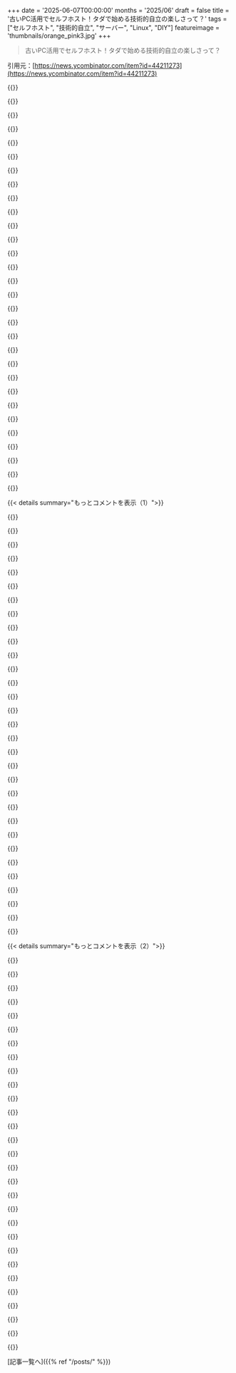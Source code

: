 +++
date = '2025-06-07T00:00:00'
months = '2025/06'
draft = false
title = '古いPC活用でセルフホスト！タダで始める技術的自立の楽しさって？'
tags = ["セルフホスト", "技術的自立", "サーバー", "Linux", "DIY"]
featureimage = 'thumbnails/orange_pink3.jpg'
+++

> 古いPC活用でセルフホスト！タダで始める技術的自立の楽しさって？

引用元：[https://news.ycombinator.com/item?id=44211273](https://news.ycombinator.com/item?id=44211273)




{{<matomeQuote body="おーっと、宣伝タイム失礼！<br>セルフホスティングのためにわざわざハードウェア買う必要ないぜ。数年経ったローエンドPCはWindowsだと使い物にならないけど、Linuxサーバーとしてはまだまだ十分イケる。君か友達の家に古いノートPCが転がってる可能性は結構高いし、それを再利用できるんだ。<br>俺は2011年のi3で2ユーザー向けにやってるけど、2025年になってもアップグレードの必要は感じないね。<br>ノートPCはアイドル時の消費電力もかなり効率良いから、長い目で見るとデスクトップより理にかなってる。これから始める人にとっては、最高の最初のサーバーになるよ。<br>（あ、ノートPCにUPS機能なんて付いてないよ。24x7で電源繋ぎっぱなしにするならバッテリーは外すことをオススメするぜ）<br>1: https://www.kassner.com.br/en/2023/05/16/reusing-old-hardwar..." userName="kassner" createdAt="2025/06/08 06:20:12" color="#ff33a1">}}




{{<matomeQuote body="そうだね、でもRAID6/RAIDZ2以下だと、無視できないレベルでデータ損失のリスクがあるって言えるよ。多くのノートPCはSATA/M.2ポートが足りないから、パリティRAIDは組めない。RAIDが提供する回復力を求めるなら、新しいハードウェアが必要になるね。「バックアップは最低2箇所の物理的に異なる場所に」っていうルールに従うなら、理想的には違うマシンで2回RAID組むことになるかな。" userName="cherryteastain" createdAt="2025/06/08 07:01:27" color="#45d325">}}




{{<matomeQuote body="これ俺だけじゃなかったんだ！嬉しいね。古いノートPCはRaspberry Piより断然良いし、タダで手に入ることも多いし、電力効率も良いもんね。" userName="anotherpaul" createdAt="2025/06/08 06:26:54" color="">}}




{{<matomeQuote body="正直、個人利用でRAIDの必要性がマジで分からないんだよね。RAIDってバックアップじゃないし、どうせ頻繁に増分バックアップは取る必要があるわけでしょ。99.99%のアップタイムが必要な場合にだけ意味があるんじゃない？<br>あー、たくさんの人が依存してるサービスをホストしてるなら分かるかも（それでもダウンタイムの原因は他が主だと思うけど）でもr/DataHoarderでメディア保管にRAID使ってる人たちを見ると、マジでありえんって思うわ。" userName="PhilipRoman" createdAt="2025/06/08 09:58:45" color="">}}




{{<matomeQuote body="今、まさに13年前のAcerノートPCにLinux Mint XFCE入れて使ってるところから投稿してるよ。古い技術を捨てるのがいつも勿体ないって思うんだ。だから新しいノートPCを買う時が来た時、こいつをHDMIでリビングのテレビに繋いで、25ドルのLogitech K400+ワイヤレスキーボード/トラックパッドを買ったら、今も全然問題なく動いてる。ウェブサーフィン、YouTube、NetflixもOKだし、たまにVS CodeやThunderbirdを開いて仕事関係のチェックもする。Steamのインディーゲームだっていくつかゲームパッドで動くよ。<br>FrameworkノートPCなら、このダイナミクスをさらに加速させるんだろうな。残念ながら俺の住んでる国には発送してないんだ。" userName="safety1st" createdAt="2025/06/08 08:51:35" color="#45d325">}}




{{<matomeQuote body="”タダで電力効率が良い”って言うけど、タダはそうだよ。電力効率は違うね。2年ごとにノートPC買い替えるならともかく、それより古いとそんなに効率良くないはずだよ。" userName="Onavo" createdAt="2025/06/08 06:32:20" color="">}}




{{<matomeQuote body="Lenovo ThinkCentre Mini-PCとかもオススメできるよ。会社がハードウェアをアップグレードする時に、よく安く手に入るんだ。こういうマシンもアイドル時は電力効率が良いし、ノートPCよりさらに場所を取らないし、ケースファンもすごく静かだよ（ノートPCだと負荷がかかるとうるさいことがあるからね）。<br>俺は今、Syncthing, Forgejo, Pi-hole, Grafana, DB, Jellyfinとか色々、i5（第6世代か第7世代）のM910で動かしてるけど、全然問題ないね。" userName="mkayokay" createdAt="2025/06/08 06:43:09" color="#785bff">}}




{{<matomeQuote body="俺の2011年のノートPCは、SATA SSD2台繋いでアイドル時8Wだよ。第10世代IntelのMini-PCは、SSD1台でアイドル時5W。3W差は大したことないけど、Mini-PCに180ドル払ったことを考えたら、タダのPCで元を取るのに何年もかかる計算になるね。" userName="kassner" createdAt="2025/06/08 07:29:14" color="">}}




{{<matomeQuote body="本題だけど、俺がコンピューティングとLinuxにハマったのはこれがきっかけなんだ。高校卒業してすぐ家を出て、唯一のPCは初代Mac Miniと、 blazing 1GhzのシングルコアIntel Atom（32bit）の小さなネットブックだけだった。XPですら遅かったよ。Vistaも当時比較的新しかったWindows 7もインストールできなかった。<br>友達がLinuxのことを教えてくれたんだ。だから失うものはないと思って試してみた。自分が何を得るかは知らなかったけどね。<br>結局どっぷりハマったよ。地元のコミュニティカレッジのゴミ箱からコンピューターを拾ってきて、まあまあまともなマシンをいくつか組み立てられた。今でも古いコンピューターを拾ってきては適当なサーバーにしてるんだ。ノートPCやスマホはだいたい使えるね。全部ができるわけじゃないけど、そこがポイントじゃないんだ。10年前のスマホでもまだ何ができるか知ったら驚くと思うよ。<br>自慢したいわけじゃなくて、マジで何もなくても色んなことができるってことをみんなに知ってほしいんだ。当時はその日暮らしだった。誰も経験してほしくない状況だけど、思ってるよりずっとたくさんのタダのハードウェアがあるんだぜ。みんな色々捨ててるんだ。壊れてすらいない物もたくさん！俺が学んだのは、全部当時5年以上前の物だった。ピカピカの物なんて必要ないし、正直言って、初心者段階を超えないとそこから大きなメリットは得られないんだ。大変だけど、大抵のことは最初は大変だろ。一番大事なのは、それを遊びに変える方法を学ぶことだよ。" userName="godelski" createdAt="2025/06/08 19:15:36" color="#785bff">}}




{{<matomeQuote body="そうそう、最近のゴミ箱から拾えるものってマジでアメージングだよ。俺は壊れたLenovo P720ワークステーションを2台拾って、デュアルXeon silver 32コア、64GB ECC RAMのマシンを動くようにしたんだ。電力はめっちゃ食うけど、3年かけてECC RAMデスクトップを買い足すよりはるかに金がかからない。ぶっ壊れても、部品交換1時間くらいしかかかってないから、コストはほぼゼロだよ。" userName="neepi" createdAt="2025/06/08 22:05:38" color="#38d3d3">}}




{{<matomeQuote body="ノートPCのバッテリーをUPS代わりに使うなら、Thinkpadみたいなビジネス向けPCがいいかも。BIOS/UEFIでバッテリー管理設定できるから、常時繋ぎっぱなしでも劣化しにくいんだって。2010年のThinkpadにもあったらしいよ。使えるバッテリー付きが見つかればいいね！" userName="thatspartan" createdAt="2025/06/08 11:38:30" color="#ff5c5c">}}




{{<matomeQuote body="うちの2011年のノートPCは、SATA SSD2枚でアイドル時8Wだって。Raspberry Pi 4はアイドル3W以下、負荷かかっても6Wちょいなんだってさ。古いPCの消費電力は、あんまりメリットじゃないね。" userName="motorest" createdAt="2025/06/08 07:48:30" color="#785bff">}}




{{<matomeQuote body="冗長性ってホント価値あるよね。安く組めるし。でも、ドライブが壊れるまではその価値に気づかないかもね。でもRAID 5なら、動かしたまま壊れたドライブだけ交換できるから、ダウンタイムなしで済むよ！" userName="j45" createdAt="2025/06/09 01:57:01" color="#ff5733">}}




{{<matomeQuote body="“壊れてもパーツ交換1時間だけ”って、それが魅力なんだと思う。お金ない時って、高いもの触るの怖いじゃん？何が高いかもすぐ。でも、ゴミ捨て場とかで拾ったやつなら…壊しても別にいっか、ってなるよね？" userName="godelski" createdAt="2025/06/09 03:03:20" color="">}}




{{<matomeQuote body="i5入りのM910とかM920qは良い選択だね。中古で$100〜$160なら超お得。でも、長く使うならディスクの状態はチェックしといた方がいいよ（結構劣化してるかも）。新しいモデルは$300超えるし。Minisforum MS-01ってのもあるけど、これは$500近くするから、SFP+とかPCIEが必要ならって感じかな。" userName="zer00eyz" createdAt="2025/06/08 15:53:13" color="#38d3d3">}}




{{<matomeQuote body="バッテリー外すの、なんで勧めるの？火事の心配？最近のノートPCなら、ずっと繋ぎっぱなしでも問題ないんじゃない？それに、そもそも簡単にバッテリー外せない機種も多いでしょ？" userName="shawabawa3" createdAt="2025/06/08 10:33:39" color="">}}




{{<matomeQuote body="Macbookも、ずっと電源繋ぎっぱなしにしてると、自動でバッテリー管理してくれるらしいよ。" userName="cguess" createdAt="2025/06/08 12:43:24" color="">}}




{{<matomeQuote body="あとね、古いノートPCってキーボードとか画面（クラッシュカート）とバッテリー（UPS）が元々付いてるのが良いよね。ホームラボ始めるには最適だよ。唯一の弱点は、他の人も言ってたけど、ストレージ（RAID）の拡張性が低いことかな。" userName="imrejonk" createdAt="2025/06/08 08:03:32" color="#ff5733">}}




{{<matomeQuote body="Linux/debian向けに、この記事みたいに何かできることある？これはOSの機能だろうし、MacbookにLinux入れただけじゃダメだよね？" userName="kassner" createdAt="2025/06/08 13:25:02" color="">}}




{{<matomeQuote body="2012年のMac-Miniが貰い物であるんだけど、元々クソ遅かったんだ。macOSアプデしたら使い物にならなくなった。YouTube見ながらSSD換装して、Debian入れて、さらにCasaOSっていうホームサーバーOSを入れたら爆速になった！Navidromeで音楽聴けるし、Wireguardで外からアクセスできる。Dockerは謎だけど、いっぱい学べたよ。" userName="m-localhost" createdAt="2025/06/08 09:55:28" color="#ff5c5c">}}




{{<matomeQuote body="Framework laptopでポータブルサーバー作って持ち運びたい！i7のパワーを詰め込んだコンパクトなやつ。いつかやりたいToDoリストに入ってるんだ。<br>＞ I bet Framework laptops would take this dynamic into overdriveIt’s in my (long-term) TODO list to build my own enclosure for a Framework motherboard, to make a portable server to carry around during long trips. Something compact that carries the punch of an i7. One day…" userName="kassner" createdAt="2025/06/08 18:44:32" color="">}}




{{<matomeQuote body="ずっと貧乏だったから、タダでできることが大事なんだよね。壊れても大丈夫なように、最近見つけたLenovo M70sに部品足して使ってる。高っかいM4 Macbook Proも持ってるけど、古いのも手放せないんだ。いつ何があるかわからないから、両方の世界に足跡を残しとくのが賢いと思う。" userName="neepi" createdAt="2025/06/09 06:31:08" color="">}}




{{<matomeQuote body="今はtiny mini microマシンが一番コスパ良いみたいだよ。ServethehomeのプロジェクトとかeBayでよく売られてる。この前i5 9400TのLenovo m720qを16GBメモリ付きで100ポンドでゲットしたんだ。消費電力も少ないけど、10GbデュアルSFP NIC入れたらちょっと変わったかな。<br>https://www.servethehome.com/introducing-project-tinyminimic..." userName="philjohn" createdAt="2025/06/08 18:55:15" color="#ff5c5c">}}




{{<matomeQuote body="メディアドライブにはsnapraidがいい感じだよ。ファイルの削除や変更があまりない用途なら、色んな容量のドライブを混ぜて使えるし、パリティでちょっとしたバックアップにもなる。いいところは、どのドライブが壊れたり取り出されたりしても、他のドライブのデータはいつでも読めるところ。<br>I like snapraid for media drives. As long as it’s something without lots of deletes and changes, I bet more space and can use mixed drives and get a bit of a backup too since it’s a manual sync to create or update the “parity”. And the added advantage that any drive taken out or they dies you still can read any if the content on the other drives at any time." userName="xcrunner529" createdAt="2025/06/09 02:52:05" color="#785bff">}}




{{<matomeQuote body="Dell Optiplex Microシリーズもオススメだよ。外付け電源で省エネ。第8世代i5くらいのモデルならeBayで100〜150ドルで手に入る。ほとんどのセルフホスト用途に十分すぎるパワーだし、32〜64GBのRAMとSSD 2台も載せられるよ。" userName="huuhee3" createdAt="2025/06/08 06:49:42" color="#785bff">}}




{{<matomeQuote body="俺は10年前のThinkpad、Core i3でArch Linux入れて使ってるよ。DiscordとかWebアプリはたまに重いけど、普段使いは全然問題なし。ちょっと知識があれば、古いマシンでも結構いけるんだよね。" userName="agumonkey" createdAt="2025/06/08 20:42:33" color="">}}




{{<matomeQuote body="Lenovo M920q、ホームサーバーに完璧なのに、M.2コネクタがケチられてるのがムカつく！2xM.2と1xSATA構成にしたいなら、Intel NUCのTallモデルにするしかないんだよね。" userName="kassner" createdAt="2025/06/08 18:11:44" color="">}}




{{<matomeQuote body="キーポイントは消費電力の6Wだよ。Raspberry Piはアイドル状態ならいいけど、負荷がかかるとすぐスロットルされちゃう。ミニPCやラップトップの方が、アイドルとバースト時の電力効率のバランスが良いんだ（6W/3W vs 35W/8Wみたいな）。前にRPiでセルフホストしてたんだけど、力不足だったんだよね。<br>1: https://www.kassner.com.br/en/2022/03/16/update-to-my-zfs-ba..." userName="kassner" createdAt="2025/06/08 08:09:17" color="#ff5733">}}




{{<matomeQuote body="もしM.2スロットが2つ欲しいなら、p330がいいよ。M920qと同じフォームファクタなんだ。<br>https://www.ebay.co.uk/itm/116583724775" userName="philjohn" createdAt="2025/06/08 18:58:40" color="#ff5733">}}




{{<matomeQuote body="俺の古いPCのスペックはCPUがIntel i7-3630QM (8) @ 3.400GHzで、GPUはNVIDIA GeForce GT 640M、メモリは7818MiBだよ。確かに古さは否めないけど、TVの解像度が1366x768だからこれで十分だったんだ。特にCPUは本当に優秀だったね。ウィンドウマネージャーにXFCEを使ってるのも大きいと思う。XFCEはすごく軽くてキビキビ動くから。" userName="safety1st" createdAt="2025/06/09 12:57:02" color="#45d325">}}




{{< details summary="もっとコメントを表示（1）">}}

{{<matomeQuote body="セルフホストに挑戦するなら、俺はぜひProxmoxを古いハードにインストールすることをおすすめするよ。そして、動かすサービスごとに個別のLXCやVMを使うんだ。DockerコンテナよりもLXCの方が管理しやすいし、理解しやすいと思うのは俺だけかな？<br>あと、コミュニティがメンテしてる素晴らしいスクリプト集があるんだ。これがDockerみたいに手軽に使えるようにしてくれるんだよ：<br>https://community-scripts.github.io/ProxmoxVE/scripts<br>ソフトウェアがDebian（ProxmoxのベースOS）で直接動くものなら、可能な限りLXCを使うようにしてるんだけど、Home AssistantのHAOSみたいにもっと細かい制御が必要な場合はVMが使えるのがいいね。Proxmoxだと、ディスクみたいなものをLXC間で共有するのも比較的簡単だし、自動バックアップも組み込まれてるんだ。" userName="briHass" createdAt="2025/06/08 12:56:14" color="#ff5c5c">}}




{{<matomeQuote body="’何がベスト’かっていうのは、ユースケース（と予算）によると思うんだ。俺はProxmoxを何台かのサーバーで動かしてるけど、すごくいいよ。<br>でも、メインのNASサーバーにはUnraidを動かしてるんだ。これは完全にZFSのドライブ設定のため。色々なサイズやメーカーのドライブを寄せ集めて使えるのは、自宅マシンだとかなり価値があって、すごくお金を節約できるんだよね。" userName="esskay" createdAt="2025/06/09 07:41:38" color="#45d325">}}




{{<matomeQuote body="慣れてるものによると思うよ。LXCコンテナは軽量な擬似VMみたいなものだと思うけど、Dockerはもっと、維持管理せずにすぐに捨てて作り直す、本当に一時的なコンテナっていう感じかな。データだけ保持するんだ。" userName="fourfour3" createdAt="2025/06/10 07:52:38" color="">}}




{{<matomeQuote body="そうそう、俺の環境は全部Proxmox VEとProxmox Backup Serverがベースなんだ。ゲーミングPCだってProxmoxの上にVMを置いて、GPUをパススルーしてるくらいだよ。これ以上ないくらい満足してる。" userName="internet101010" createdAt="2025/06/09 07:47:39" color="#ff33a1">}}




{{<matomeQuote body="俺はlxdでlxcコンテナを管理してるんだけど、何か見落としてることあるかな？" userName="leosanchez" createdAt="2025/06/08 12:59:44" color="">}}




{{<matomeQuote body="便利でだいたい分かりやすいUIと、バックアップ/リストアみたいな便利なツールが組み込まれてるよ。必須ってわけじゃないけど、もし誰かが始めようとしてるなら、Proxmoxにはやり方に関するドキュメントがたくさんあるし、UIのおかげでウェブサイトやLLMからコピペした設定コードで自分で墓穴を掘ることも少なくなるよ。" userName="nullwarp" createdAt="2025/06/08 13:09:11" color="">}}




{{<matomeQuote body="個人的には、自分の管理/仮想化レイヤーを管理したくなかったんだ。設定をいじりたくならない、全部入りのISOが欲しかった。新しいPMインストールにコンテナのバックアップだけをリストアできて、ホスト側で何か足りないものを心配したくなかった（可能な限りね）。<br>あと、ProxmoxがWeb UIから全部管理できるのも好きだよ。ほとんどのことはLXDでもできるんだろうけど、俺がセットアップした当時はProxmoxが標準的だったんだ（その頃はLXDはまだそこまで洗練されてなかった）。" userName="briHass" createdAt="2025/06/08 13:41:57" color="#ff5c5c">}}




{{<matomeQuote body="セルフホストしたい気持ちはわかるけど、したくない気持ちもわかるよ。セルフホストってのはマジで大変なんだ。Dockerのアップデートが必要だったり、たまに壊れたりするし、自分だけが問題に直面して一人で解決策を探すことになる。それに、うまくいったとしても、たいていちょっと不格好なんだよね。<br>俺がセルフホストしてるツールは、本当にごく一部で、ちゃんと動いてて時間を節約してくれるものだけ（一番はFireflyかな）。でも、結局壊れて諦めた設定にかなりの時間を無駄にしたのは神のみぞ知るって感じだよ。<br>最近は、会社がプライバシーを尊重してて値段も妥当なら、お金を払ってサービスを使うのも全然アリだと思ってるんだ。" userName="aucisson_masque" createdAt="2025/06/07 22:51:16" color="">}}




{{<matomeQuote body="＞ docker<br>そこに問題があるんだよ。Dockerはストレージやネットワーキングに間接的な層を追加するし、セキュリティアップデートとかのためにコンテナを作り直すか、他の誰かがやってくれるのを待つ必要があって、アップグレードも難しくなるんだ。<br>もし upstreamのOSベンダーパッケージとしてデプロイできるものとか、シングルバイナリ（goベースのプロジェクトがよくそう）なものだけにするなら、長期的にはもっと楽になる可能性が高いよ。" userName="zdw" createdAt="2025/06/07 23:50:39" color="#38d3d3">}}




{{<matomeQuote body="まあ、Dockerには良いとこ悪いとこあるよね。Dockerなら同じマシンで違うものを2つ以上動かせるし、別々にアップデートできる。これは、片方が欲しい機能をリリースしたのに、もう片方が大事なものを壊すようなアップデートをした時に結構重要。OSで動かすと両方アップデートしなきゃいけないことが多い。シングルバイナリもたまに良いけど、メモリとディスクスペースがもっと必要になる。（まあ、俺がセルフホスト始めた1996年頃よりは大分マシだけど、それでも問題になることはあるね）" userName="bluGill" createdAt="2025/06/08 00:31:31" color="">}}




{{<matomeQuote body="システムdでシングルバイナリを動かすのが、同じバイナリとそのDockerコンテナレイヤー、そしてDocker自体のオーバーヘッドがあるシステムで動かすより、なんでメモリやディスク容量が必要なんだ？<br>バージョンの衝突は認めるけど、それがどれだけ頻繁に起こる？特にOSベンダーの公式リポジトリからほとんど持ってくるならね。<br>一番多い衝突は、全部がポート80／443を使いたがることだけど、ほとんどのセルフホストサービスは内部ポートで動かして、1つのWebサーバー（ApacheとかnginxとかCaddyとか好きなやつを選べばいい）をフロントに置けば解決できるじゃん。" userName="zdw" createdAt="2025/06/08 01:22:12" color="#ff5733">}}




{{<matomeQuote body="’そこが問題’だって？Dockerはストレージとかネットワークに間接的な層を追加して、セキュリティとかアップデートを受けるにはコンテナを再構築するか、他の人にやってもらう必要があってアップグレードが難しいって？<br>君の言ってること、全然意味分かんないんだけど。Dockerは抽象化レイヤーとしてめっちゃ上手く機能するよ。Docker上で動いてるものは何でも、アップグレードするのがめちゃくちゃ簡単で、心配することすらないくらい。君の主張は的外れすぎて、全部ポイントを逆に捉えちゃってるよ。<br>おまけに、Docker swarm modeを使えばクラスタリングまでタダで手に入る。<br>’OSベンダーのパッケージか、シングルバイナリ（Goベースのプロジェクトはよくやるね）に固執すれば、長い目で見てもっと良い時間が過ごせるだろう’って？<br>君にニュースだよ。実は、今じゃフル機能のKubernetesディストリビューションだって、snapパッケージをさくっとインストールするだけでLinuxディストリビューション上で動くんだから驚くべきだよ。" userName="motorest" createdAt="2025/06/08 07:53:07" color="">}}




{{<matomeQuote body="マジかよ、いやありえない。Dockerは超絶便利だから、パッケージマネージャーとか手動インストールには二度と戻れないね。" userName="phito" createdAt="2025/06/08 06:21:52" color="">}}




{{<matomeQuote body="さっきの2つの段落がなんか対立してるみたいに聞こえたなら、ごめん（後から考えればそう聞こえたのは明らかだけど）。トレードオフがあるんだ。シングルバイナリは、Dockerと共有ライブラリを使うライブラリの間くらいの位置づけ。何が合ってるかは君の状況次第だよ。俺は自分のセルフホスト環境で3つ全部使ってるし、君もおそらくそうすべきだよ。" userName="bluGill" createdAt="2025/06/08 02:10:13" color="">}}




{{<matomeQuote body="それに同意するよ。Dockerにはたくさんの使い道があるけど、セルフホストはその一つじゃないね。セルフホストするなら長期的に考えたいし、色々いじるのに飽きる時がくるってことを考慮したい。<br>だから、ちゃんとしたディストリビューションでパッケージ化されたソフトウェアを使い続けるのがたぶん正しいやり方だと思う。これがLinuxとかBSDディストリビューションの忘れられがちな付加価値、つまり一貫性のあるシステムとメンテナンス、そして簡単なアップグレードパスだよ。<br>Umbrelみたいなのは例外で、あれはDockerをパッケージマネージャーとして使って全部メンテしてるからOKだと思う。" userName="sunshine-o" createdAt="2025/06/08 07:16:20" color="">}}




{{<matomeQuote body="彼らが言ったことは絶対に全部理にかなってるね。<br>君が言ってることは、ほとんどのエンタープライズ環境でさえ完全にやりすぎだよ。ホームサーバーでeBookとかペーパーレス文書をホストする話をしてるのに、Kubernetesクラスターが動かすのに十分簡単だから良いソリューションだって示唆してる？狂気だね。<br>’ニュースがある’って？<br>ニュースがあるのは君の方だよ：Dockerを使う必要がないもの（つまり、公式にサポートされてる唯一のデプロイ方法じゃないもの）に使うのは、食料品を車のトランクに入れて、その車をトラックの荷台に乗せて、それからトラックで家に帰るみたいなもんだよ。「車のマニュアルトランスミッションをトラックのオートマチックトランスミッションで抽象化するんだ」って言うみたいにね。すごいね、それで自分がボスだって見せつけてるつもりだろうけど。<br>オペレーティングシステムは簡単だよ。君はただKool Aidに騙されちゃっただけさ。" userName="movedx" createdAt="2025/06/08 09:50:24" color="#ff5c5c">}}




{{<matomeQuote body="Dockerを使ってる場合、共有ライブラリを使うことで何か節約になるの？Dockerは全部コピーすると思ってた。つまり、各コンテナが独自の共有ライブラリを持ってて、それらのコンテナ全部を動かしてるOSも独自に持ってるんじゃないの？" userName="Lvl999Noob" createdAt="2025/06/08 04:08:52" color="">}}




{{<matomeQuote body="＞＞Oh my god no, docker is so damn useful I will never return to package managers/manual installation.<br>これね。この「コンテナ反対」のコメントって、コンテナのこと何も知らない人が、30年前の技術にしがみついて、たった5分でも何か他のことを調べるのを拒否してるみたいに見えるわ。" userName="motorest" createdAt="2025/06/08 07:55:24" color="">}}




{{<matomeQuote body="必ずしもそうじゃないよ。君はまだ同じカーネルの中で動いてるわけだし。<br>もし君のイメージが同じベースコンテナを使ってるなら、ライブラリは一度しか存在しなくて、Dockerじゃないセットアップと同じメリットが得られるんだ。<br>これはストレージドライバーによるけどね。少なくともデフォルトの、そして一番一般的なoverlayfsドライバーではそうだよ。[1] https://docs.docker.com/engine/storage/drivers/overlayfs-dri..." userName="kilburn" createdAt="2025/06/08 04:38:09" color="#ff5c5c">}}




{{<matomeQuote body="みんなDockerに頼りすぎだよ。プロとしてDockerやk8sをいっぱい使ったけど、Nixosとsystemdの方がメンテやデバッグは断然楽。コンテナは分離のために使うべきで、’docker pull’のためじゃないんだ。Dockerって静的リンクとか宣言的OS設定の下位互換みたいだよね。" userName="ndriscoll" createdAt="2025/06/08 11:41:48" color="#ff33a1">}}




{{<matomeQuote body="Dockerをそんなに頻繁にアップデートする必要ある？俺の環境はDocker自体を1年以上アプデしてないよ。イメージは更新するけど、月1回15分くらいかな。<br>会社のプライバシー尊重は期待薄だし、信用するのも難しいと思う。" userName="princevegeta89" createdAt="2025/06/08 05:53:39" color="">}}




{{<matomeQuote body="いやいや、全然わかってないね。コンテナ化がどれだけみんなを楽にしてるか無視しすぎ。「docker run」よりsystemdが簡単なんてありえない。ホームサーバーにk8sがMadnessだって？無知をさらしてるだけだよ。Ubuntuのmicrok8sでも見てみろって。古い常識に囚われすぎ。" userName="motorest" createdAt="2025/06/08 12:00:35" color="">}}




{{<matomeQuote body="OSのネイティブなパッケージマネージャーとDockerの一番の違いは、アプリの下にあるシステムを更新できるかだね。例えばOpenSSLのHeartbleedみたいなのがまた起きたら、ネイティブならOSのパッケージをアプデして再起動すれば済む。でもDockerだと、ライブラリを含んだコンテナ全部を誰かがビルドし直す必要があって、遅れる可能性が高いよ。" userName="zdw" createdAt="2025/06/08 05:22:01" color="#38d3d3">}}




{{<matomeQuote body="コンテナは運用とセキュリティがめちゃくちゃ大変だよ。アプデの設計、セキュリティスキャン、内部調査、最小権限での実行とか、本当に悪夢だ。いろんなセキュリティガイド（例：https://cheatsheetseries.owasp.org/cheatsheets/Kubernetes_Se...）見てもわかるように、火をつけて忘れるようなものじゃないんだ。開発やパイプラインならいいけど、本番は「bare metal」がいいね。「簡単」なのが「良い」とは限らない。Dockerは万能じゃない。君（相手）は運用を知らない開発者だね。systemctlとかAnsibleとかの方が、メンテしやすくて安定したインフラを安く作れるんだよ。K8sなんて高い専門家が必要。EC2 2台とLBで超巨大アプリも動くんだぜ。君は敵対的だから放っておくわ。" userName="movedx" createdAt="2025/06/08 12:35:15" color="#ff33a1">}}




{{<matomeQuote body="いやいや、全然違うよ。Dockerの「indirection」ってのはOSレベルの分離のことで、全然悪いことじゃない。アプデが難しい？逆だよ。「docker compose pull<br>docker compose build .<br>docker compose up -d」だけで済む。docker-compose.ymlで全部管理できるから、アプリと設定、データが完全に分離するんだ。だからOSに依存しないし、他のVPSに引っ越すのも超簡単。aptとかdnfよりずっと楽だよ。" userName="eddythompson80" createdAt="2025/06/08 00:59:47" color="#38d3d3">}}




{{<matomeQuote body="Dockerが物足りないなんて考えられないね。コンテナ化はインフラ配置の大きな課題を解決するから、業界全体がこっちに来たんだよ。systemdでSDNクラスター組むのが簡単だって？馬鹿げてる。Docker単体だって、「docker run」よりsystemd使うのが楽なんて、信じられない発言だよ。" userName="motorest" createdAt="2025/06/08 11:55:10" color="">}}




{{<matomeQuote body="コンテナのrefreshに時間がかかるって言うけど、大げさすぎだよ。俺の環境だと、CI/CDパイプラインにcronでトリガー仕込んでて、毎晩ベースイメージの最新をプルして、サービスが自動で再デプロイされるだけだよ。全然手間かからないよ。" userName="motorest" createdAt="2025/06/08 08:02:03" color="#ff33a1">}}




{{<matomeQuote body="セルフホストにはDockerが最高のソリューションだよ。1台のサーバーで色んなPHPやPythonバージョンが必要なサービスをいっぱい動かすのにめちゃくちゃ簡単。もし新しいサーバーに移る必要があっても、ボリュームを移すだけで、新しいマシンでコンテナ動かせば終わり。だから、Dockerはセルフホストにすごく向いてるんだよ。" userName="tacker2000" createdAt="2025/06/08 08:44:52" color="#ff5c5c">}}




{{<matomeQuote body="Podmanのrootlessコンテナについてどう思う？rootlessコンテナをアプリごとに別々のOSユーザーで実行すれば、セキュリティ向上と各サービスが自分のリソースしかいじれないようにするのに簡単だと思うんだけど。何か既知の問題とか、Podmanの経験ある？考えを聞きたいな。" userName="feirlane" createdAt="2025/06/08 17:39:42" color="#ff33a1">}}




{{<matomeQuote body="Ansibleみたいなツールもあるし、デプロイはそれ一つでLinux以外ももっとできるよ。Docker以外の分離技術も、systemdとかjailsとか色々あるんだ。" userName="zdw" createdAt="2025/06/08 01:31:23" color="">}}

{{</details>}}




{{< details summary="もっとコメントを表示（2）">}}

{{<matomeQuote body="君の見方はDockerの成功を示してるけど、同時にDockerしか知らない世代の過大評価だよ。VMの流行もあったけど、結局Frankensteinみたいなシステムになる。Dockerだとセキュリティも失われがちかな。企業ならいいけど、自宅で数人向けならそんな大掛かりなものいらないでしょ。仕事スキルアップ目的ならDockerやKubernetes使うのもいいけど、Dockerで簡単だと思うことはRaw LinuxやBSDの方が実際はシンプルで簡単だよ。" userName="sunshine-o" createdAt="2025/06/08 19:17:05" color="">}}




{{<matomeQuote body="Docker使うだけで年齢や経験を決めつけるのはおかしいでしょ？Dockerできるずっと前からやってるし、VMも使ってたよ。自宅でもSaaSでもいいけど、Raw Linuxで違うバージョンのPHPアプリを3つ動かすのと、Docker使うのとどっちが簡単？これは進化なんだよ。単なる”hype”じゃない。" userName="tacker2000" createdAt="2025/06/09 16:14:42" color="">}}




{{<matomeQuote body="＞Tools like Ansible exist and can do everything you mention on the deploy side and more (…)’ってコメント、技術的には正しいけど事実として間違いだよ。Dockerが標準で提供する機能を実現するには、Ansibleでめちゃくちゃ大きなカスタムスクリプトを書く必要があるんだ。君の目的は自分でサービスをホストすること？それともAnsibleを延々いじくり回すこと？" userName="motorest" createdAt="2025/06/08 07:58:01" color="#45d325">}}




{{<matomeQuote body="それは良い選択肢だと思うな。特権を失わずにコンテナから多くの機能を得られるのはいいね。Podmanも他のツールと同じだよ。適材適所なら喜んで使う。でも、コンテナ化なしでも同じことできる？最近はChatGPTみたいなの使うと、どんなサービスでもsystemd unitファイル作るのがすごく簡単になったよ。プロンプト一つでかなりロックダウンされたサービスが動くんだ。" userName="movedx" createdAt="2025/06/08 22:36:37" color="">}}




{{<matomeQuote body="Dockerをアップグレードするかどうかは関係ないよ。セルフホストだろうが何だろうが、技術は３つの理由で壊れるんだ。<br>1）何か自分でやった（設定変更、アップグレードなど）<br>2）何か自分でやらなかった（設定変更、アップグレードなど）<br>3）ただ単に。壊れると、まるで仕事みたいなトラブルシューティングが始まって、家の色々なものが動かなくなるのに家族はこっちを見てる…なんてことになるよ。セルフホストはトレードオフがあることを知っとこうね。どこか別の誰かがやってくれてた仕事が、全部自分の肩にかかってくるんだ。" userName="buran77" createdAt="2025/06/08 08:37:59" color="#ff33a1">}}




{{<matomeQuote body="自宅ラボで、コード更新して全コンテナを再ビルドするようなCI/CDパイプライン組んでる人なんて、ほんの一握りだと思うな。大抵は一度`docker pull`して、あとは放置してるんじゃない？正直言って、外部に公開してないプライベートネットワーク内なら、アップグレードサイクルが遅くても許せるかもね。" userName="zdw" createdAt="2025/06/08 15:39:25" color="">}}




{{<matomeQuote body="k8sに言及したのは、コンテナのメリットって、デプロイや実行システム（k8sとか）のこと言うことが多いからだよ。コンテナ自体はLinuxのnamespace機能だし、immutableイメージとかとは関係ない。だから、コンテナ周辺システムに経験があるって話をしたんだ。immutableで宣言的なビルドや配布が簡単なLinuxディストリビューションに慣れてるなら、コンテナは特定の選択肢に過ぎない。ちゃんと使ったことあるなら、systemd unitの方がdocker runよりずっとシンプルだよ。複数のインターフェースがあるのにコンテナにtcpdumpがなくてNATやiptablesをデバッグしたり、`mv`でファイルが置き換わってbind mountが変更を拾わないとか、Dockerのデバッグは面倒なんだ。systemd unitは複雑じゃないよ。" userName="ndriscoll" createdAt="2025/06/08 12:04:55" color="#ff33a1">}}




{{<matomeQuote body="＞It doesnt matter if its my home lab or some Saas server, how is it simpler to serve 3 PHP apps with different PHP versions on raw linux than simply using docker for example?＜って話ね。ごめん、PHPの管理は正直よく分からないんだ。直感的にはまずNixで解決しようとするかな。でも、同じOSでPHPを複数バージョン動かせないなら、それはPHPかディストリビューション側の問題じゃないかな。だから、自宅では多分PHPは避けると思うし、職場でコンテナがこの問題を解決してくれるのはありがたいよ。もっと良い話で締めくくると、もしDockerが好きならFreeBSD Jailsも見てみてほしいな。きっと気に入ると思うよ。両方使ったけど、JailsはOSとの統合レベルが段違い（ZFSと一緒だとね）。本当に両方の良いとこ取りができるんだ。" userName="sunshine-o" createdAt="2025/06/10 09:45:03" color="#45d325">}}




{{<matomeQuote body="必要なものはほとんどセルフホストしてるんだけど、最近ネットが intermittent（断続的）に落ちた時に究極のテストになったよ。面白い疑問がいくつか浮かんだんだ。<br>ー ネットなしでどれだけ生産的にいられる？<br>ー 何が足りない？<br>僕の場合、もっとドキュメントをアーカイブすべきだって分かったし、NixOSはキャッシュをホストしないとオフラインじゃ使えない（これはかなり悪いね）。結局、必要なほとんどをセルフホストしてオフラインでいる方が、すごく生産性が上がることも分かったんだ。" userName="sunshine-o" createdAt="2025/06/07 21:45:43" color="">}}




{{<matomeQuote body="オフラインのドキュメントなら、devdocs [1] をセルフホストしたり、LinuxでZeal [2] を使うのが便利だよ。<br>[1] https://github.com/freeCodeCamp/devdocs<br>[2] https://zealdocs.org/" userName="elashri" createdAt="2025/06/07 22:13:09" color="#785bff">}}




{{<matomeQuote body="オフラインドキュメントは、Emacsで読むInfoドキュメント [1]、Gnome Devhelp [2]、Zeal [3]、Debianのdoc-rfcパッケージ [5] に含まれるRFCアーカイブ [4] をよく使うよ。<br>[1] https://www.gnu.org/software/emacs/manual/html_node/info/<br>[2] https://wiki.gnome.org/Apps/Devhelp<br>[3] https://zealdocs.org/<br>[4] https://www.rfc-editor.org/<br>[5] https://tracker.debian.org/pkg/doc-rfc" userName="teddyh" createdAt="2025/06/07 23:09:07" color="#45d325">}}




{{<matomeQuote body="システムが停止すると、自分のシステムの弱点がわかる良い機会になるね。外部の問題はどうしようもないけど、自分でコントロールできることは対策（Contingency）を考えられる。<br>コストと可能性が見合わなくても、備えを考えるのは楽しいよ。" userName="BLKNSLVR" createdAt="2025/06/08 00:21:33" color="">}}




{{<matomeQuote body="近所の火事で家を追い出された経験から、ホームラボやツールはハードケースに入っていて、低電力でモジュール式がいいって痛感したよ。<br>今家族の家に避難してるんだけど、パッと出してすぐに使えるとすごく助かると思ったね。" userName="ehnto" createdAt="2025/06/08 02:54:27" color="#ff5733">}}




{{<matomeQuote body="インターネットから離れてる時が一番集中できるし、生産的だよ。wgetでサイト全部保存したり、yt-dlpで動画、KiwixでWikipediaをオフラインで見たり、Zealでドキュメントを見たり。<br>SingleFileでウェブページを一枚で保存するのも便利だね。" userName="AstroBen" createdAt="2025/06/08 00:15:41" color="#ff33a1">}}




{{<matomeQuote body="そこで紹介してたwgetのbash alias、シェアしてくれない？<br>俺も使いたいな。" userName="kilroy123" createdAt="2025/06/08 00:29:15" color="">}}




{{<matomeQuote body="これがそのwgetのbash aliasだよ → https://srcb.in/nPU2jIU5Ca<br>ただ、シングルページアプリにはうまく効かないんだ。<br>誰か良い方法を知ってたら教えてほしいな。" userName="AstroBen" createdAt="2025/06/08 00:39:27" color="">}}




{{<matomeQuote body="シングルページアプリを保存するには、chromiumみたいなので前処理してmonolith [0] に渡す方法しか知らないな。<br>例えばこんな感じ [1] にするんだよ。<br>chromium --headless --window-size=1920,1080 --run-all-compositor-stages-before-draw --virtual-time-budget=9000 --incognito --dump-dom https://github.com | monolith - -I -b https://github.com -o github.html<br>[0] https://github.com/Y2Z/monolith<br>[1] https://github.com/Y2Z/monolith?tab=readme-ov-file#dynamic-c..." userName="sunshine-o" createdAt="2025/06/08 06:55:32" color="#ff33a1">}}




{{<matomeQuote body="NixOSはキャッシュをホストしないとオフラインで使い物にならないから、パッケージマネージャーを使うならキャッシュとかリポジトリのバックアップは大事だね。<br>数百、数千の個人に依存するのはすごい時代だと思うよ。<br>個人的には、依存関係全部込みの単一パッケージの方が好きだな。" userName="ehnto" createdAt="2025/06/08 02:48:39" color="#ff5733">}}




{{<matomeQuote body="Kiwix [https://kiwix.org/en/] とかJellyfinはオフラインリソースとしてすごく良いよね。<br>でも、NixOSとかGentooみたいのは、ネットがないとすごく困るし、全部のパッケージをミラーリングするのは現実的じゃないんだよな。" userName="bombcar" createdAt="2025/06/08 02:10:43" color="#45d325">}}




{{<matomeQuote body="Nixはソースコードのリンクまで追えるから、ローカルにURLがあれば全部ビルドできるんだって。" userName="XorNot" createdAt="2025/06/08 08:51:57" color="">}}




{{<matomeQuote body="NixOSは詳しくないけど、Gentoo使いとしてはネット常時接続が必要ってのが分かんないな。詳しく教えてくれない？" userName="hansvm" createdAt="2025/06/08 05:02:54" color="">}}




{{<matomeQuote body="新しいの入れる時はネット前提だよね。UbuntuとかCentOSはDVDソースあったけど、今はあんま使われてないだろうな。" userName="bombcar" createdAt="2025/06/08 12:26:01" color="">}}




{{<matomeQuote body="NixOSはネットなくても普通に使えるよ。問題なんてないし、jellyfinはSpotifyより全然安定してるくらい。ネットから新しいの入れるのは無理だけど、それはどれも同じだし。nginxの設定変更くらいならオフラインでリビルドできるはずだよ。" userName="ndriscoll" createdAt="2025/06/08 13:36:54" color="#45d325">}}




{{<matomeQuote body="長年大丈夫だと思っててテストも成功してたんだけど、ネットなしで簡単なネットワーク設定変えようとした日に詰まったんだよ！なんでか分かんない。オフラインのNixOSはちょっと賭けっぽいな。" userName="sunshine-o" createdAt="2025/06/08 16:12:28" color="#ff33a1">}}




{{<matomeQuote body="世界の．zipみたいなの持っておくのも助けになるかも。いつでも最新モデル用意しとけばいい。LLMはIT sphereを殺すって言われるけど、doomsdayへの合理的な保険にもなるんだ。" userName="larodi" createdAt="2025/06/08 07:25:51" color="">}}




{{<matomeQuote body="数日とか、もっと長い停電でも、自分でrobotryとか使って電源自立できれば耐えられるかもね。でもsocietyが数日でcollapsesするだろうから、すごくうまくhiddenしないとダメだけど。" userName="larodi" createdAt="2025/06/08 10:34:42" color="">}}




{{<matomeQuote body="いい記事だね！若い人がbig techへのdependencyヤバいって気づいてるのが心強いな。昔はみんな自分でhostしてたんだよ。今は簡単になったのに、企業の甘いcandyに流されて”cloud”とかいうvendor lockinに流れちゃう。emailも重要で、記事のは外部service使ってるけど、自分でbusiness ISP契約すればport 25も使えるよ。emailのreputation systemはbig techのblockadeだけど、overcomeすべきだね。" userName="johnea" createdAt="2025/06/07 21:44:39" color="#38d3d3">}}




{{<matomeQuote body="参考までに、FreeBSD使ったemail system、これ見てみて。<br>https://www.purplehat.org/?page_id=1450<br>記事、linuxだけじゃなくBSDsにも触れてたら、もっと良かったかもね。" userName="johnea" createdAt="2025/06/07 23:47:46" color="#38d3d3">}}

{{</details>}}



[記事一覧へ]({{% ref "/posts/" %}})
